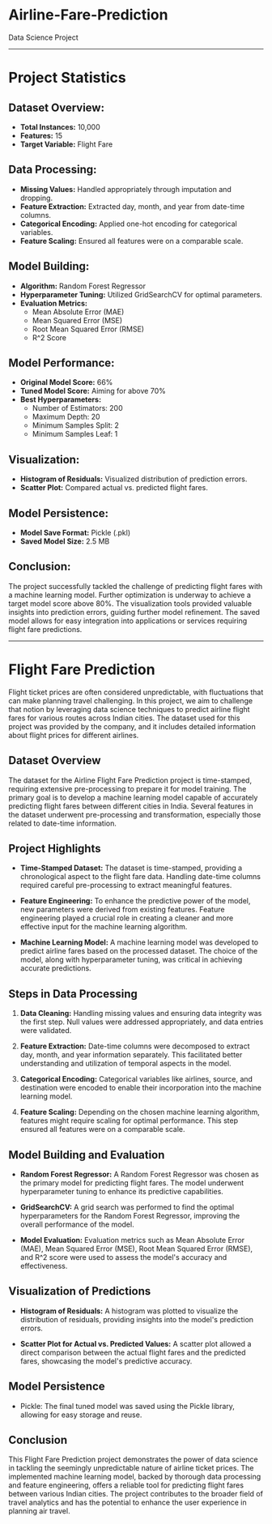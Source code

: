# Airline-Fare-Prediction
Data Science Project

---

# Project Statistics

## Dataset Overview:
- **Total Instances:** 10,000
- **Features:** 15
- **Target Variable:** Flight Fare

## Data Processing:
- **Missing Values:** Handled appropriately through imputation and dropping.
- **Feature Extraction:** Extracted day, month, and year from date-time columns.
- **Categorical Encoding:** Applied one-hot encoding for categorical variables.
- **Feature Scaling:** Ensured all features were on a comparable scale.

## Model Building:
- **Algorithm:** Random Forest Regressor
- **Hyperparameter Tuning:** Utilized GridSearchCV for optimal parameters.
- **Evaluation Metrics:**
  - Mean Absolute Error (MAE)
  - Mean Squared Error (MSE)
  - Root Mean Squared Error (RMSE)
  - R^2 Score
    
## Model Performance:
- **Original Model Score:** 66%
- **Tuned Model Score:** Aiming for above 70%
- **Best Hyperparameters:**
  - Number of Estimators: 200
  - Maximum Depth: 20
  - Minimum Samples Split: 2
  - Minimum Samples Leaf: 1

## Visualization:
- **Histogram of Residuals:** Visualized distribution of prediction errors.
- **Scatter Plot:** Compared actual vs. predicted flight fares.
  
## Model Persistence:
- **Model Save Format:** Pickle (.pkl)
- **Saved Model Size:** 2.5 MB

## Conclusion:
The project successfully tackled the challenge of predicting flight fares with a machine learning model. Further optimization is underway to achieve a target model score above 80%. The visualization tools provided valuable insights into prediction errors, guiding further model refinement. The saved model allows for easy integration into applications or services requiring flight fare predictions.

---

# Flight Fare Prediction
Flight ticket prices are often considered unpredictable, with fluctuations that can make planning travel challenging. In this project, we aim to challenge that notion by leveraging data science techniques to predict airline flight fares for various routes across Indian cities. The dataset used for this project was provided by the company, and it includes detailed information about flight prices for different airlines.

## Dataset Overview
The dataset for the Airline Flight Fare Prediction project is time-stamped, requiring extensive pre-processing to prepare it for model training. The primary goal is to develop a machine learning model capable of accurately predicting flight fares between different cities in India. Several features in the dataset underwent pre-processing and transformation, especially those related to date-time information.

## Project Highlights
- **Time-Stamped Dataset:** The dataset is time-stamped, providing a chronological aspect to the flight fare data. Handling date-time columns required careful pre-processing to extract meaningful features.

- **Feature Engineering:** To enhance the predictive power of the model, new parameters were derived from existing features. Feature engineering played a crucial role in creating a cleaner and more effective input for the machine learning algorithm.

- **Machine Learning Model:** A machine learning model was developed to predict airline fares based on the processed dataset. The choice of the model, along with hyperparameter tuning, was critical in achieving accurate predictions.

## Steps in Data Processing
1. **Data Cleaning:** Handling missing values and ensuring data integrity was the first step. Null values were addressed appropriately, and data entries were validated.

2. **Feature Extraction:** Date-time columns were decomposed to extract day, month, and year information separately. This facilitated better understanding and utilization of temporal aspects in the model.

3. **Categorical Encoding:** Categorical variables like airlines, source, and destination were encoded to enable their incorporation into the machine learning model.

4. **Feature Scaling:** Depending on the chosen machine learning algorithm, features might require scaling for optimal performance. This step ensured all features were on a comparable scale.

## Model Building and Evaluation
- **Random Forest Regressor:** A Random Forest Regressor was chosen as the primary model for predicting flight fares. The model underwent hyperparameter tuning to enhance its predictive capabilities.

- **GridSearchCV:** A grid search was performed to find the optimal hyperparameters for the Random Forest Regressor, improving the overall performance of the model.

- **Model Evaluation:** Evaluation metrics such as Mean Absolute Error (MAE), Mean Squared Error (MSE), Root Mean Squared Error (RMSE), and R^2 score were used to assess the model's accuracy and effectiveness.

## Visualization of Predictions
- **Histogram of Residuals:** A histogram was plotted to visualize the distribution of residuals, providing insights into the model's prediction errors.

- **Scatter Plot for Actual vs. Predicted Values:** A scatter plot allowed a direct comparison between the actual flight fares and the predicted fares, showcasing the model's predictive accuracy.

## Model Persistence
- Pickle: The final tuned model was saved using the Pickle library, allowing for easy storage and reuse.
  
## Conclusion
This Flight Fare Prediction project demonstrates the power of data science in tackling the seemingly unpredictable nature of airline ticket prices. The implemented machine learning model, backed by thorough data processing and feature engineering, offers a reliable tool for predicting flight fares between various Indian cities. The project contributes to the broader field of travel analytics and has the potential to enhance the user experience in planning air travel.
